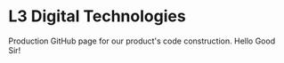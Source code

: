 # L3 Digital Technologies
Production GitHub page for our product's code construction. 
Hello Good Sir!
